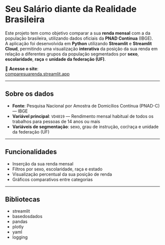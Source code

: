 # Seu Salário diante da Realidade Brasileira

Este projeto tem como objetivo comparar a sua **renda mensal** com a da população brasileira, utilizando dados oficiais da **PNAD Contínua** (IBGE).  
A aplicação foi desenvolvida em **Python** utilizando **Streamlit** e **Streamlit Cloud**, permitindo uma visualização **interativa** da posição da sua renda em relação a diferentes grupos da população segmentados por **sexo**, **escolaridade**, **raça** e **unidade da federação (UF)**.

🔗 **Acesse o site**:  
[comparesuarenda.streamlit.app](https://comparesuarenda.streamlit.app/)

---

## Sobre os dados

- **Fonte**: Pesquisa Nacional por Amostra de Domicílios Contínua (PNAD-C) — IBGE  
- **Variável principal**: `VD4019` — Rendimento mensal habitual de todos os trabalhos para pessoas de 14 anos ou mais  
- **Variáveis de segmentação**: sexo, grau de instrução, cor/raça e unidade da federação (UF)

---

## Funcionalidades

- Inserção da sua renda mensal
- Filtros por sexo, escolaridade, raça e estado
- Visualização percentual da sua posição de renda
- Gráficos comparativos entre categorias

---

## Bibliotecas

- streamlit
- basedosdados
- pandas  
- plotly
- yaml
- logging

